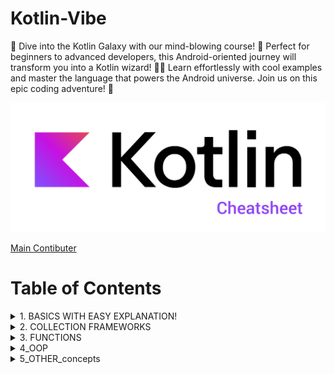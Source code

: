 # Kotlin-Vibe

🚀 Dive into the Kotlin Galaxy with our mind-blowing course! 🌌 Perfect for beginners to advanced developers, this Android-oriented journey will transform you into a Kotlin wizard! 🧙‍♂️ Learn effortlessly with cool examples and master the language that powers the Android universe. Join us on this epic coding adventure! 🌟 

![Kotlin logotype](https://github.com/Pushpak003/Kotlin-Vibe/blob/main/kotlin_logotype.jpg)

[Main Contibuter](https://github.com/Pushpak003)


# Table of Contents

<details>
  <summary>1. BASICS WITH EASY EXPLANATION!</summary>

  * 1_Hello_World_prog
  * 2_datatype_and_val_and_var_explanation
  * 3_operators_explanation
  * 4_if_else_explanation
  * 5_when_explanation
  * 6_loop_explanation
  * 7_get_input_explanation
  * 8_comment_and_kdoc_explanation
  * 9_Type Inference_explanation
  * 10_brake_and_continue_explanation
  * 11_try_and_catch_explanation
  
  <details>
    <summary>GENERAL TERMS</summary>
  
    * IN KOTLIN
      * 1 string templateing
      * 2 parameters
      * 3 Short circuiting
      * 4 type casting (Type Conversion)
      * 5 concatenation
      * 6 Character escape
      * 7 Arrguments
      * 8 first-class citizens 
  </details>
  <details>
    <summary>keywords</summary>
  
    * List of commonly used keywords 
       * 1 Unit keyword
       * 2 until keyword
       * 3 is keyword 
       * 4 Any Keyword -> (thoda hard hai)
       * 5 when Keyword 
       * 6 open keyword
       * 7 return keyword 
       * 8 break keyword
       * 9 it keyword
  </details>
</details>

<details>
  <summary>2. COLLECTION FRAMEWORKS</summary>
  
  * 1_array.kt
  * 2_list_and_map.kt
  * 3_set.kt
</details>

<details>
  <summary>3. FUNCTIONS</summary>
  
  * 1_functionbasics.kt
  * 2_functions.kt
  * 3_lambda_fuction_and_higher_order_function.kt
  * 4_scope_functions.kt
  * 5_Callback_function.kt
</details>

<details>
  <summary>4_OOP</summary>

  ## classes_and_objects
  
  * classes_and_object.kt
  * constructors.kt
  * getters_and_setters.kt
  * visibility_modifiers.kt
  * late_initialized.kt
  
  ## inheritance
  
  * inheritance_in_kotlin.kt
  * phone.kt
  * basicphone.kt
  * smartphone.kt
  * explanation_of_2,3,4.kt
  * Abstraction.kt
  * enum_and_sealed.kt
  * interface_and_abstract_class.kt
  * polymorphism.kt
</details>

<details>
  <summary>5_OTHER_concepts</summary>

  * null_safety.kt
  * generics.kt
  * packages_and_imports.kt
  * regex.kt
  * Annotations.kt
  * Reflection.kt
</details>